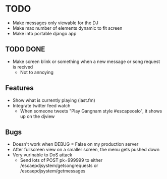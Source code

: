 # TODO
* Make messages only viewable for the DJ
* Make max number of elements dynamic to fit screen
* Make into portable django app

## TODO DONE
* Make screen blink or something when a new message or song request is recived
	- Not to annoying

## Features
* Show what is currently playing (last.fm)
* Integrate twitter feed watch
	- When someone tweets "Play Gangnam style #escapeoslo", it shows up on the djview

## Bugs
* Doesn't work when DEBUG = False on my production server
* After fullscreen view on a smaller screen, the menu gets pushed down
* Very vurlnable to DoS attack
	- Send lots of POST pk=999999 to either /escaepdjsystem/getsongrequests or /escaepdjsystem/getmessages 